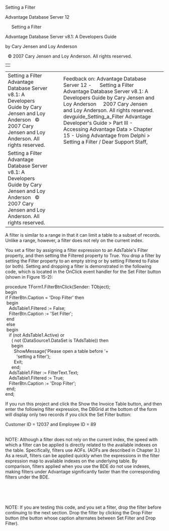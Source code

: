 Setting a Filter




Advantage Database Server 12  

     Setting a Filter

Advantage Database Server v8.1: A Developers Guide

by Cary Jensen and Loy Anderson

  © 2007 Cary Jensen and Loy Anderson. All rights reserved.

|  |
| --- |
|  |

|  |  |  |  |  |
| --- | --- | --- | --- | --- |
| Setting a Filter  Advantage Database Server v8.1: A Developers Guide  by Cary Jensen and Loy Anderson    © 2007 Cary Jensen and Loy Anderson. All rights reserved. |  |  | Feedback on: Advantage Database Server 12 -      Setting a Filter Advantage Database Server v8.1: A Developers Guide by Cary Jensen and Loy Anderson     2007 Cary Jensen and Loy Anderson. All rights reserved. devguide\_Setting\_a\_Filter Advantage Developer's Guide > Part III - Accessing Advantage Data > Chapter 15 - Using Advantage from Delphi > Setting a Filter / Dear Support Staff, |  |
| Setting a Filter  Advantage Database Server v8.1: A Developers Guide  by Cary Jensen and Loy Anderson    © 2007 Cary Jensen and Loy Anderson. All rights reserved. |  |  |  |  |

A filter is similar to a range in that it can limit a table to a subset of records. Unlike a range, however, a filter does not rely on the current index.

You set a filter by assigning a filter expression to an AdsTable's Filter property, and then setting the Filtered property to True. You drop a filter by setting the Filter property to an empty string or by setting Filtered to False (or both). Setting and dropping a filter is demonstrated in the following code, which is located in the OnClick event handler for the Set Filter button (shown in Figure 15-2):

procedure TForm1.FilterBtnClick(Sender: TObject);  
begin  
if FilterBtn.Caption = 'Drop Filter' then  
  begin  
    AdsTable1.Filtered := False;  
    FilterBtn.Caption := 'Set Filter';  
  end  
  else  
  begin  
    if (not AdsTable1.Active) or  
      ( not (DataSource1.DataSet is TAdsTable)) then  
      begin  
        ShowMessage('Please open a table before '+  
          'setting a filter');  
        Exit;  
      end;  
    AdsTable1.Filter := FilterText.Text;  
    AdsTable1.Filtered := True;  
    FilterBtn.Caption := 'Drop Filter';  
  end;  
end;

If you run this project and click the Show the Invoice Table button, and then enter the following filter expression, the DBGrid at the bottom of the form will display only two records if you click the Set Filter button:

Customer ID = 12037 and Employee ID = 89

   
NOTE: Although a filter does not rely on the current index, the speed with which a filter can be applied is directly related to the available indexes on the table. Specifically, filters use AOFs. (AOFs are described in Chapter 3.) As a result, filters can be applied quickly when the expressions in the filter expression map to available indexes on the underlying table. By comparison, filters applied when you use the BDE do not use indexes, making filters under Advantage significantly faster than the corresponding filters under the BDE.  
 

 

   
NOTE: If you are testing this code, and you set a filter, drop the filter before continuing to the next section. Drop the filter by clicking the Drop Filter button (the button whose caption alternates between Set Filter and Drop Filter).